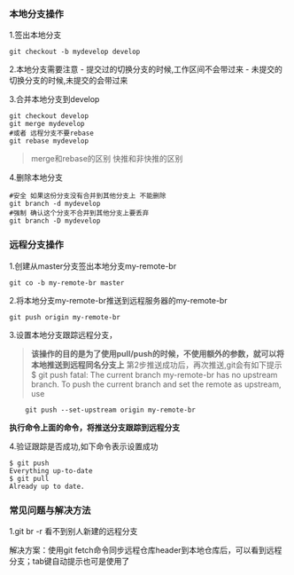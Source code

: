 ### 本地分支操作
1.签出本地分支
```
git checkout -b mydevelop develop
```
2.本地分支需要注意
    - 提交过的切换分支的时候,工作区间不会带过来
    - 未提交的切换分支的时候,未提交的会带过来
    
3.合并本地分支到develop
```
git checkout develop
git merge mydevelop
#或者 远程分支不要rebase
git rebase mydevelop 
```
> merge和rebase的区别 
> 快推和非快推的区别

4.删除本地分支
```
#安全 如果这份分支没有合并到其他分支上 不能删除
git branch -d mydevelop 
#强制 确认这个分支不合并到其他分支上要丢弃
git branch -D mydevelop
```
### 远程分支操作

1.创建从master分支签出本地分支my-remote-br
```
git co -b my-remote-br master
```
2.将本地分支my-remote-br推送到远程服务器的my-remote-br
```
git push origin my-remote-br

```
3.设置本地分支跟踪远程分支，
 > **该操作的目的是为了使用pull/push的时候，不使用额外的参数，就可以将
 > 本地推送到远程同名分支上**
 > 第2步推送成功后，再次推送,git会有如下提示
 > $ git push
 > fatal: The current branch my-remote-br has no upstream branch.
 > To push the current branch and set the remote as upstream, use

```
    git push --set-upstream origin my-remote-br
```
**执行命令上面的命令，将推送分支跟踪到远程分支**

4.验证跟踪是否成功,如下命令表示设置成功
```
$ git push
Everything up-to-date
$ git pull
Already up to date.
```
### 常见问题与解决方法
1.git br -r 看不到别人新建的远程分支

解决方案：使用git fetch命令同步远程仓库header到本地仓库后，可以看到远程分支；tab键自动提示也可是使用了
















